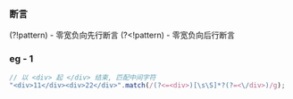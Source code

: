 ### 断言

(?!pattern) - 零宽负向先行断言
(?<!pattern) - 零宽负向后行断言

### eg - 1

```js
// 以 <div> 起 </div> 结束, 匹配中间字符
"<div>11</div><div>22</div>".match(/(?<=<div>)[\s\S]*?(?=<\/div>)/g);
```
